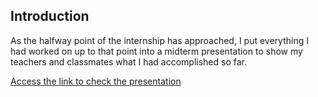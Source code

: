 ## Introduction

As the halfway point of the internship has approached, I put everything I had worked on up to that point into a midterm presentation to show my teachers and classmates what I had accomplished so far.

[Access the link to check the presentation](https://www.canva.com/design/DAFzwrqdbSI/N5pquBarxskJ3bzQsr4f_Q/edit?utm_content=DAFzwrqdbSI&utm_campaign=designshare&utm_medium=link2&utm_source=sharebutton)